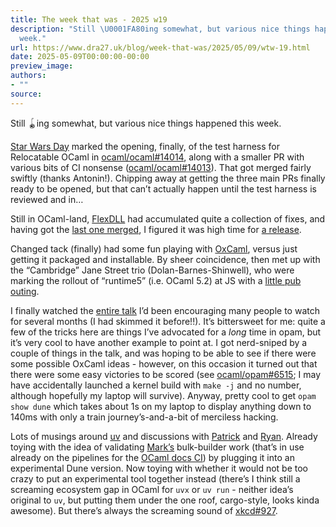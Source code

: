 ```yaml
---
title: The week that was - 2025 w19
description: "Still \U0001FA80ing somewhat, but various nice things happened this
  week."
url: https://www.dra27.uk/blog/week-that-was/2025/05/09/wtw-19.html
date: 2025-05-09T00:00:00-00:00
preview_image:
authors:
- ""
source:
---
```


<p>Still 🪀ing somewhat, but various nice things happened this week.</p>

<p><a href="https://en.wikipedia.org/wiki/Star_Wars_Day">Star Wars Day</a> marked the opening,
finally, of the test harness for Relocatable OCaml in <a href="https://github.com/ocaml/ocaml/pull/14014">ocaml/ocaml#14014</a>,
along with a smaller PR with various bits of CI nonsense (<a href="https://github.com/ocaml/ocaml/pull/14013">ocaml/ocaml#14013</a>).
That got merged fairly swiftly (thanks Antonin!). Chipping away at getting the
three main PRs finally ready to be opened, but that can’t actually happen until
the test harness is reviewed and in…</p>

<p>Still in OCaml-land, <a href="https://github.com/ocaml/flexdll">FlexDLL</a> had accumulated
quite a collection of fixes, and having got the <a href="https://github.com/ocaml/flexdll/pull/158">last one merged</a>,
I figured it was high time for <a href="https://discuss.ocaml.org/t/flexdll-0-44-released/16614">a release</a>.</p>

<p>Changed tack (finally) had some fun playing with <a href="https://www.dra27.uk/blog/platform/2025/05/07/oxcaml-toes.html">OxCaml</a>,
versus just getting it packaged and installable. By sheer coincidence, then met
up with the “Cambridge” Jane Street trio (Dolan-Barnes-Shinwell), who were
marking the rollout of “runtime5” (i.e. OCaml 5.2) at JS with a <a href="https://www.the-geldart.co.uk/">little pub
outing</a>.</p>

<p>I finally watched the <a href="https://www.youtube.com/watch?v=gSKTfG1GXYQ">entire talk</a>
I’d been encouraging many people to watch for several months (I had skimmed it
before!!). It’s bittersweet for me: quite a few of the tricks here are things
I’ve advocated for a <em>long</em> time in opam, but it’s very cool to have another
example to point at. I got nerd-sniped by a couple of things in the talk, and
was hoping to be able to see if there were some possible OxCaml ideas - however,
on this occasion it turned out that there were some easy victories to be scored
(see <a href="https://github.com/ocaml/opam/pull/6515">ocaml/opam#6515</a>; I may have
accidentally launched a kernel build with <code class="language-plaintext highlighter-rouge">make -j</code> and no number, although
hopefully my laptop will survive). Anyway, pretty cool to get <code class="language-plaintext highlighter-rouge">opam show dune</code>
which takes about 1s on my laptop to display anything down to 140ms with only a
train journey’s-and-a-bit of merciless hacking.</p>

<p>Lots of musings around <a href="https://github.com/astral-sh/uv">uv</a> and discussions
with <a href="https://patrick.sirref.org/index/index.xml">Patrick</a> and <a href="https://ryan.freumh.org/">Ryan</a>.
Already toying with the idea of validating <a href="https://www.tunbury.org/">Mark’s</a>
bulk-builder work (that’s in use already on the pipelines for the
<a href="https://jon.recoil.org/blog/2025/04/ocaml-docs-ci-and-odoc-3.html">OCaml docs CI</a>)
by plugging it into an experimental Dune version. Now toying with whether it
would not be too crazy to put an experimental tool together instead (there’s I
think still a screaming ecosystem gap in OCaml for <code class="language-plaintext highlighter-rouge">uvx</code> or <code class="language-plaintext highlighter-rouge">uv run</code> - neither
idea’s original to <code class="language-plaintext highlighter-rouge">uv</code>, but putting them under the one roof, cargo-style, looks
kinda awesome). But there’s always the screaming sound of <a href="https://xkcd.com/927/">xkcd#927</a>.</p>
